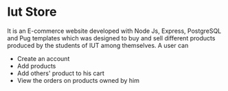 # Iut Store
It is an E-commerce website developed with Node Js, Express, PostgreSQL and Pug templates which was designed to buy and sell different products produced by the students of IUT among themselves. 
A user can 
- Create an account
- Add products
- Add others' product to his cart
- View the orders on products owned by him
